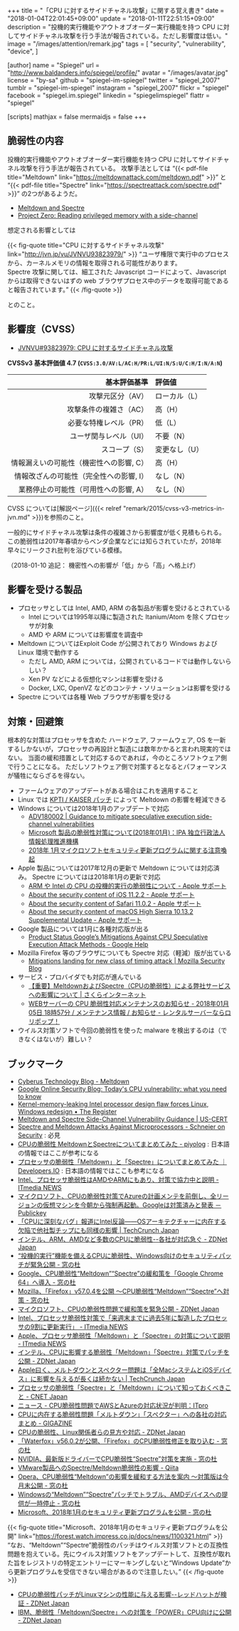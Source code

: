 +++
title = "「CPU に対するサイドチャネル攻撃」に関する覚え書き"
date =  "2018-01-04T22:01:45+09:00"
update = "2018-01-11T22:51:15+09:00"
description = "投機的実行機能やアウトオブオーダー実行機能を持つ CPU に対してサイドチャネル攻撃を行う手法が報告されている。ただし影響度は低い。"
image = "/images/attention/remark.jpg"
tags = [
  "security",
  "vulnerability",
  "device",
]

[author]
  name      = "Spiegel"
  url       = "http://www.baldanders.info/spiegel/profile/"
  avatar    = "/images/avatar.jpg"
  license   = "by-sa"
  github    = "spiegel-im-spiegel"
  twitter   = "spiegel_2007"
  tumblr    = "spiegel-im-spiegel"
  instagram = "spiegel_2007"
  flickr    = "spiegel"
  facebook  = "spiegel.im.spiegel"
  linkedin  = "spiegelimspiegel"
  flattr    = "spiegel"

[scripts]
  mathjax = false
  mermaidjs = false
+++

## 脆弱性の内容

投機的実行機能やアウトオブオーダー実行機能を持つ CPU に対してサイドチャネル攻撃を行う手法が報告されている。
攻撃手法としては “{{< pdf-file title="Meltdown" link="https://meltdownattack.com/meltdown.pdf" >}}” と “{{< pdf-file title="Spectre" link="https://spectreattack.com/spectre.pdf" >}}” の2つがあるようだ。

- [Meltdown and Spectre](https://meltdownattack.com/)
- [Project Zero: Reading privileged memory with a side-channel](https://googleprojectzero.blogspot.jp/2018/01/reading-privileged-memory-with-side.html)

想定される影響としては

{{< fig-quote title="CPU に対するサイドチャネル攻撃" link="http://jvn.jp/vu/JVNVU93823979/" >}}
<q>ユーザ権限で実行中のプロセスから、カーネルメモリの情報を取得される可能性があります。<br>
Spectre 攻撃に関しては、細工された Javascript コードによって、Javascript からは取得できないはずの web ブラウザプロセス中のデータを取得可能であると報告されています。</q>
{{< /fig-quote >}}

とのこと。

## 影響度（CVSS）

- [JVNVU#93823979: CPU に対するサイドチャネル攻撃](http://jvn.jp/vu/JVNVU93823979/)

**CVSSv3 基本評価値 4.7 (`CVSS:3.0/AV:L/AC:H/PR:L/UI:N/S:U/C:H/I:N/A:N`)**

|                            基本評価基準 | 評価値        |
| ---------------------------------------:|:------------- |
|                        攻撃元区分（AV） | ローカル（L） |
|                  攻撃条件の複雑さ（AC） | 高（H）       |
|                  必要な特権レベル（PR） | 低（L）       |
|                  ユーザ関与レベル（UI） | 不要（N）     |
|                           スコープ（S） | 変更なし（U） |
| 情報漏えいの可能性（機密性への影響, C） | 高（H）       |
| 情報改ざんの可能性（完全性への影響, I） | なし（N）     |
|   業務停止の可能性（可用性への影響, A） | なし（N）     | 

CVSS については[解説ページ]({{< relref "remark/2015/cvss-v3-metrics-in-jvn.md" >}})を参照のこと。

一般的にサイドチャネル攻撃は条件の複雑さから影響度が低く見積もられる。
この脆弱性は2017年春頃からベンダ企業などには知らされていたが，2018年早々にリークされ批判を浴びている模様。

（2018-01-10 追記： 機密性への影響が「低」から「高」へ格上げ）

## 影響を受ける製品

- プロセッサとしては Intel, AMD, ARM の各製品が影響を受けるとされている
    - Intel については1995年以降に製造された Itanium/Atom を除くプロセッサが対象
    - AMD や ARM については影響度を調査中
- Meltdown についてはExploit Code が公開されており Windows および Linux 環境で動作する
    - ただし AMD, ARM については，公開されているコードでは動作しないらしい？
    - Xen PV などによる仮想化マシンは影響を受ける
    - Docker, LXC, OpenVZ などのコンテナ・ソリューションは影響を受ける
- Spectre については各種 Web ブラウザが影響を受ける

## 対策・回避策

根本的な対策はプロセッサを含めた ハードウェア, ファームウェア, OS を一新するしかないが，プロセッサの再設計と製造には数年かかると言われ現実的ではない。
当面の緩和措置として対応するのであれば，今のところソフトウェア側で行うことになる。
ただしソフトウェア側で対策するとなるとパフォーマンスが犠牲にならざるを得ない。

- ファームウェアのアップデートがある場合はこれを適用すること
- Linux では [KPTI / KAISER パッチ](https://lwn.net/Articles/738975/) によって Meltdown の影響を軽減できる
- Windows については2018年1月のアップデートで対応
    - [ADV180002 | Guidance to mitigate speculative execution side-channel vulnerabilities](https://portal.msrc.microsoft.com/en-US/security-guidance/advisory/ADV180002)
    - [Microsoft 製品の脆弱性対策について(2018年01月)：IPA 独立行政法人 情報処理推進機構](https://www.ipa.go.jp/security/ciadr/vul/20180110-ms.html)
    - [2018年 1月マイクロソフトセキュリティ更新プログラムに関する注意喚起](https://www.jpcert.or.jp/at/2018/at180002.html)
- Apple 製品については2017年12月の更新で Meltdown については対応済み。 Spectre についてはは2018年1月の更新で対応
    - [ARM や Intel の CPU の投機的実行の脆弱性について - Apple サポート](https://support.apple.com/ja-jp/HT208394)
    - [About the security content of iOS 11.2.2 - Apple サポート](https://support.apple.com/ja-jp/HT208401)
    - [About the security content of Safari 11.0.2 - Apple サポート](https://support.apple.com/ja-jp/HT208403)
    - [About the security content of macOS High Sierra 10.13.2 Supplemental Update - Apple サポート](https://support.apple.com/ja-jp/HT208397)
- Google 製品については1月に各種対応版が出る
    - [Product Status Google’s Mitigations Against CPU Speculative Execution Attack Methods - Google Help](https://support.google.com/faqs/answer/7622138)
- Mozilla Firefox 等のブラウザについても Spectre 対応（軽減）版が出ている
    - [Mitigations landing for new class of timing attack | Mozilla Security Blog](https://blog.mozilla.org/security/2018/01/03/mitigations-landing-new-class-timing-attack/)
- サービス・プロバイダでも対応が進んでいる
    - [【重要】MeltdownおよびSpectre（CPUの脆弱性）による弊社サービスへの影響について | さくらインターネット](https://www.sakura.ad.jp/news/sakurainfo/newsentry.php?id=1832)
    - [WEBサーバーの CPU 脆弱性対応メンテナンスのお知らせ - 2018年01月05日 18時57分 / メンテナンス情報 / お知らせ - レンタルサーバーならロリポップ！](https://lolipop.jp/info/mainte/5905/)
- ウイルス対策ソフトで今回の脆弱性を使った malware を検出するのは（できなくはないが）難しい？

## ブックマーク

- [Cyberus Technology Blog - Meltdown](http://blog.cyberus-technology.de/posts/2018-01-03-meltdown.html)
- [Google Online Security Blog: Today's CPU vulnerability: what you need to know](https://security.googleblog.com/2018/01/todays-cpu-vulnerability-what-you-need.html)
- [Kernel-memory-leaking Intel processor design flaw forces Linux, Windows redesign • The Register](https://www.theregister.co.uk/AMP/2018/01/02/intel_cpu_design_flaw/)
- [Meltdown and Spectre Side-Channel Vulnerability Guidance | US-CERT](https://www.us-cert.gov/ncas/alerts/TA18-004A)
- [Spectre and Meltdown Attacks Against Microprocessors - Schneier on Security](https://www.schneier.com/blog/archives/2018/01/spectre_and_mel_1.html) : 必見
- [CPUの脆弱性 MeltdownとSpectreについてまとめてみた - piyolog](http://d.hatena.ne.jp/Kango/20180104/1515094046) : 日本語の情報ではここが参考になる
- [プロセッサの脆弱性「Meltdown」と「Spectre」についてまとめてみた ｜ Developers.IO](https://dev.classmethod.jp/security/processor-vulnerability-meltdown-spectre/) : 日本語の情報ではここも参考になる
- [Intel、プロセッサ脆弱性はAMDやARMにもあり、対策で協力中と説明 - ITmedia NEWS](http://www.itmedia.co.jp/news/articles/1801/04/news009.html)
- [マイクロソフト、CPUの脆弱性対策でAzureの計画メンテを前倒し、全リージョンの仮想マシンを今朝から強制再起動。Googleは対策済みと発表 － Publickey](http://www.publickey1.jp/blog/18/cpuazuregoogle.html)
- [「CPUに深刻なバグ」報道にIntel反論――OSアーキテクチャーに内在する欠陥で他社製チップにも同様の影響  |  TechCrunch Japan](http://jp.techcrunch.com/2018/01/04/2018-01-03-intel-calls-reports-of-major-vulnerability-incorrect/)
- [インテル、ARM、AMDなど多数のCPUに脆弱性--各社が対応急ぐ - ZDNet Japan](https://japan.zdnet.com/article/35112721/)
- [“投機的実行”機能を備えるCPUに脆弱性、Windows向けのセキュリティパッチが緊急公開 - 窓の杜](https://forest.watch.impress.co.jp/docs/news/1099690.html)
- [Google、CPU脆弱性“Meltdown”“Spectre”の緩和策を「Google Chrome 64」へ導入 - 窓の杜](https://forest.watch.impress.co.jp/docs/news/1099729.html)
- [Mozilla、「Firefox」v57.0.4を公開 ～CPU脆弱性“Meltdown”“Spectre”へ対策 - 窓の杜](https://forest.watch.impress.co.jp/docs/news/1099704.html)
- [マイクロソフト、CPUの脆弱性問題で緩和策を緊急公開 - ZDNet Japan](https://japan.zdnet.com/article/35112758/)
- [Intel、プロセッサ脆弱性対策で「来週末までに過去5年に製造したプロセッサの9割に更新実行」 - ITmedia NEWS](http://www.itmedia.co.jp/news/articles/1801/05/news027.html)
- [Apple、プロセッサ脆弱性「Meltdown」と「Spectre」の対策について説明 - ITmedia NEWS](http://www.itmedia.co.jp/news/articles/1801/05/news035.html)
- [インテル、CPUに影響する脆弱性「Meltdown」「Spectre」対策でパッチを公開 - ZDNet Japan](https://japan.zdnet.com/article/35112769/)
- [Apple曰く、メルトダウンとスペクター問題は「全MacシステムとiOSデバイス」に影響を与えるが長くは続かない  |  TechCrunch Japan](http://jp.techcrunch.com/2018/01/05/2018-01-04-apple-says-meltdown-and-spectre-flaws-affect-all-mac-systems-and-ios-devices-but-not-for-long/)
- [プロセッサの脆弱性「Spectre」と「Meltdown」について知っておくべきこと - CNET Japan](https://japan.cnet.com/article/35112771/)
- [ニュース - CPU脆弱性問題でAWSとAzureの対応状況が判明：ITpro](http://itpro.nikkeibp.co.jp/atcl/news/17/010402926/)
- [CPUに内在する脆弱性問題「メルトダウン」「スペクター」への各社の対応まとめ - GIGAZINE](https://gigazine.net/news/20180105-meltdown-spectre-security/)
- [CPUの脆弱性、Linux関係者らの見方や対応 - ZDNet Japan](https://japan.zdnet.com/article/35112767/)
- [「Waterfox」v56.0.2が公開、「Firefox」のCPU脆弱性修正を取り込む - 窓の杜](https://forest.watch.impress.co.jp/docs/news/1100016.html)
- [NVIDIA、最新版ドライバーでCPU脆弱性“Spectre”対策を実施 - 窓の杜](https://forest.watch.impress.co.jp/docs/news/1100044.html)
- [VMware製品へのSpectre/Meltdown脆弱性の影響 - Qiita](https://qiita.com/tsukamoto/items/9259050159e9858c81af)
- [Opera、CPU脆弱性“Meltdown”の影響を緩和する方法を案内 ～対策版は今月末公開 - 窓の杜](https://forest.watch.impress.co.jp/docs/news/1100328.html)
- [Windowsの“Meltdown”“Spectre”パッチでトラブル、AMDデバイスへの提供が一時停止 - 窓の杜](https://forest.watch.impress.co.jp/docs/news/1100231.html)
- [Microsoft、2018年1月のセキュリティ更新プログラムを公開 - 窓の杜](https://forest.watch.impress.co.jp/docs/news/1100321.html)

{{< fig-quote title="Microsoft、2018年1月のセキュリティ更新プログラムを公開" link="https://forest.watch.impress.co.jp/docs/news/1100321.html" >}}
<q>なお、“Meltdown”“Spectre”脆弱性のパッチはウイルス対策ソフトとの互換性問題を抱えている。先にウイルス対策ソフトをアップデートして、互換性が取れた旨をレジストリの特定エントリーにマーキングしないと“Windows Update”から更新プログラムを受信できない場合があるので注意したい。</q>
{{< /fig-quote >}}

- [CPUの脆弱性パッチがLinuxマシンの性能に与える影響--レッドハットが検証 - ZDNet Japan](https://japan.zdnet.com/article/35113008/)
- [IBM、脆弱性「Meltdown/Spectre」への対策を「POWER」CPU向けに公開 - ZDNet Japan](https://japan.zdnet.com/article/35112986/)
